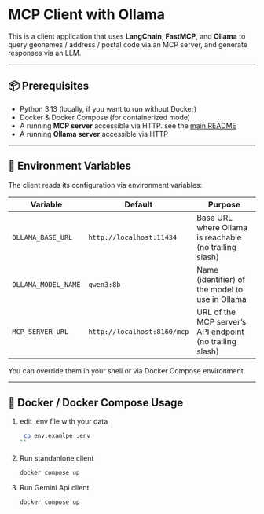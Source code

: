 # MCP Client with Ollama

This is a client application that uses **LangChain**, **FastMCP**, and **Ollama** to query geonames / address / postal code via an MCP server, and generate responses via an LLM.

---

## 📦 Prerequisites

- Python 3.13 (locally, if you want to run without Docker)
- Docker & Docker Compose (for containerized mode)
- A running **MCP server** accessible via HTTP. see the [main README](../README.md)
- A running **Ollama server** accessible via HTTP

---

## 🧩 Environment Variables

The client reads its configuration via environment variables:

| Variable | Default | Purpose |
|----------|---------|---------|
| `OLLAMA_BASE_URL` | `http://localhost:11434` | Base URL where Ollama is reachable (no trailing slash) |
| `OLLAMA_MODEL_NAME` | `qwen3:8b` | Name (identifier) of the model to use in Ollama |
| `MCP_SERVER_URL` | `http://localhost:8160/mcp` | URL of the MCP server’s API endpoint (no trailing slash) |

You can override them in your shell or via Docker Compose environment.

---

## 🐳 Docker / Docker Compose Usage
1. edit .env file with your data
   ```bash
    cp env.examlpe .env
   ``
2. Run standanlone client
      ```bash
    docker compose up
   ```
3. Run Gemini Api client
      ```bash
    docker compose up
   ```